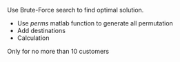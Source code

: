Use Brute-Force search to find optimal solution.

+ Use $perms$ matlab function to generate all permutation 
+ Add destinations
+ Calculation



Only for no more than 10 customers

